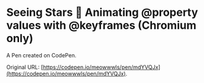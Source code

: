 # Seeing Stars 🌟 Animating @property values with @keyframes (Chromium only)

A Pen created on CodePen.

Original URL: [https://codepen.io/meowwwls/pen/mdYVQJx](https://codepen.io/meowwwls/pen/mdYVQJx).

